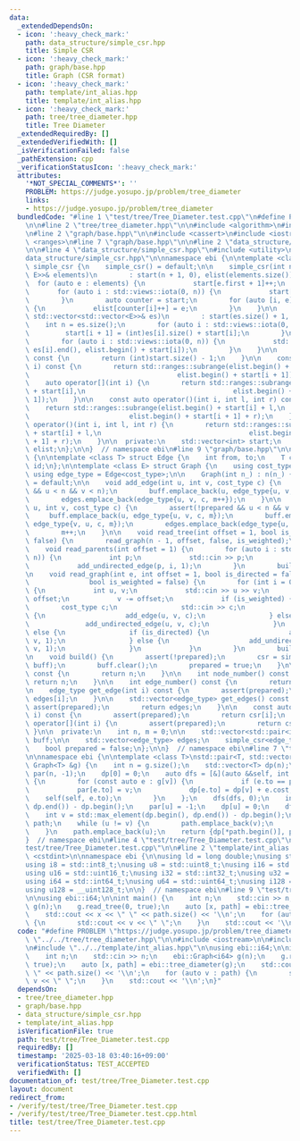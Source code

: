 ```yaml
---
data:
  _extendedDependsOn:
  - icon: ':heavy_check_mark:'
    path: data_structure/simple_csr.hpp
    title: Simple CSR
  - icon: ':heavy_check_mark:'
    path: graph/base.hpp
    title: Graph (CSR format)
  - icon: ':heavy_check_mark:'
    path: template/int_alias.hpp
    title: template/int_alias.hpp
  - icon: ':heavy_check_mark:'
    path: tree/tree_diameter.hpp
    title: Tree Diameter
  _extendedRequiredBy: []
  _extendedVerifiedWith: []
  _isVerificationFailed: false
  _pathExtension: cpp
  _verificationStatusIcon: ':heavy_check_mark:'
  attributes:
    '*NOT_SPECIAL_COMMENTS*': ''
    PROBLEM: https://judge.yosupo.jp/problem/tree_diameter
    links:
    - https://judge.yosupo.jp/problem/tree_diameter
  bundledCode: "#line 1 \"test/tree/Tree_Diameter.test.cpp\"\n#define PROBLEM \"https://judge.yosupo.jp/problem/tree_diameter\"\
    \n\n#line 2 \"tree/tree_diameter.hpp\"\n\n#include <algorithm>\n#include <vector>\n\
    \n#line 2 \"graph/base.hpp\"\n\n#include <cassert>\n#include <iostream>\n#include\
    \ <ranges>\n#line 7 \"graph/base.hpp\"\n\n#line 2 \"data_structure/simple_csr.hpp\"\
    \n\n#line 4 \"data_structure/simple_csr.hpp\"\n#include <utility>\n#line 6 \"\
    data_structure/simple_csr.hpp\"\n\nnamespace ebi {\n\ntemplate <class E> struct\
    \ simple_csr {\n    simple_csr() = default;\n\n    simple_csr(int n, const std::vector<std::pair<int,\
    \ E>>& elements)\n        : start(n + 1, 0), elist(elements.size()) {\n      \
    \  for (auto e : elements) {\n            start[e.first + 1]++;\n        }\n \
    \       for (auto i : std::views::iota(0, n)) {\n            start[i + 1] += start[i];\n\
    \        }\n        auto counter = start;\n        for (auto [i, e] : elements)\
    \ {\n            elist[counter[i]++] = e;\n        }\n    }\n\n    simple_csr(const\
    \ std::vector<std::vector<E>>& es)\n        : start(es.size() + 1, 0) {\n    \
    \    int n = es.size();\n        for (auto i : std::views::iota(0, n)) {\n   \
    \         start[i + 1] = (int)es[i].size() + start[i];\n        }\n        elist.resize(start.back());\n\
    \        for (auto i : std::views::iota(0, n)) {\n            std::copy(es[i].begin(),\
    \ es[i].end(), elist.begin() + start[i]);\n        }\n    }\n\n    int size()\
    \ const {\n        return (int)start.size() - 1;\n    }\n\n    const auto operator[](int\
    \ i) const {\n        return std::ranges::subrange(elist.begin() + start[i],\n\
    \                                     elist.begin() + start[i + 1]);\n    }\n\
    \    auto operator[](int i) {\n        return std::ranges::subrange(elist.begin()\
    \ + start[i],\n                                     elist.begin() + start[i +\
    \ 1]);\n    }\n\n    const auto operator()(int i, int l, int r) const {\n    \
    \    return std::ranges::subrange(elist.begin() + start[i] + l,\n            \
    \                         elist.begin() + start[i + 1] + r);\n    }\n    auto\
    \ operator()(int i, int l, int r) {\n        return std::ranges::subrange(elist.begin()\
    \ + start[i] + l,\n                                     elist.begin() + start[i\
    \ + 1] + r);\n    }\n\n  private:\n    std::vector<int> start;\n    std::vector<E>\
    \ elist;\n};\n\n}  // namespace ebi\n#line 9 \"graph/base.hpp\"\n\nnamespace ebi\
    \ {\n\ntemplate <class T> struct Edge {\n    int from, to;\n    T cost;\n    int\
    \ id;\n};\n\ntemplate <class E> struct Graph {\n    using cost_type = E;\n   \
    \ using edge_type = Edge<cost_type>;\n\n    Graph(int n_) : n(n_) {}\n\n    Graph()\
    \ = default;\n\n    void add_edge(int u, int v, cost_type c) {\n        assert(!prepared\
    \ && u < n && v < n);\n        buff.emplace_back(u, edge_type{u, v, c, m});\n\
    \        edges.emplace_back(edge_type{u, v, c, m++});\n    }\n\n    void add_undirected_edge(int\
    \ u, int v, cost_type c) {\n        assert(!prepared && u < n && v < n);\n   \
    \     buff.emplace_back(u, edge_type{u, v, c, m});\n        buff.emplace_back(v,\
    \ edge_type{v, u, c, m});\n        edges.emplace_back(edge_type{u, v, c, m});\n\
    \        m++;\n    }\n\n    void read_tree(int offset = 1, bool is_weighted =\
    \ false) {\n        read_graph(n - 1, offset, false, is_weighted);\n    }\n\n\
    \    void read_parents(int offset = 1) {\n        for (auto i : std::views::iota(1,\
    \ n)) {\n            int p;\n            std::cin >> p;\n            p -= offset;\n\
    \            add_undirected_edge(p, i, 1);\n        }\n        build();\n    }\n\
    \n    void read_graph(int e, int offset = 1, bool is_directed = false,\n     \
    \               bool is_weighted = false) {\n        for (int i = 0; i < e; i++)\
    \ {\n            int u, v;\n            std::cin >> u >> v;\n            u -=\
    \ offset;\n            v -= offset;\n            if (is_weighted) {\n        \
    \        cost_type c;\n                std::cin >> c;\n                if (is_directed)\
    \ {\n                    add_edge(u, v, c);\n                } else {\n      \
    \              add_undirected_edge(u, v, c);\n                }\n            }\
    \ else {\n                if (is_directed) {\n                    add_edge(u,\
    \ v, 1);\n                } else {\n                    add_undirected_edge(u,\
    \ v, 1);\n                }\n            }\n        }\n        build();\n    }\n\
    \n    void build() {\n        assert(!prepared);\n        csr = simple_csr<edge_type>(n,\
    \ buff);\n        buff.clear();\n        prepared = true;\n    }\n\n    int size()\
    \ const {\n        return n;\n    }\n\n    int node_number() const {\n       \
    \ return n;\n    }\n\n    int edge_number() const {\n        return m;\n    }\n\
    \n    edge_type get_edge(int i) const {\n        assert(prepared);\n        return\
    \ edges[i];\n    }\n\n    std::vector<edge_type> get_edges() const {\n       \
    \ assert(prepared);\n        return edges;\n    }\n\n    const auto operator[](int\
    \ i) const {\n        assert(prepared);\n        return csr[i];\n    }\n    auto\
    \ operator[](int i) {\n        assert(prepared);\n        return csr[i];\n   \
    \ }\n\n  private:\n    int n, m = 0;\n\n    std::vector<std::pair<int, edge_type>>\
    \ buff;\n\n    std::vector<edge_type> edges;\n    simple_csr<edge_type> csr;\n\
    \    bool prepared = false;\n};\n\n}  // namespace ebi\n#line 7 \"tree/tree_diameter.hpp\"\
    \n\nnamespace ebi {\n\ntemplate <class T>\nstd::pair<T, std::vector<int>> tree_diameter(const\
    \ Graph<T> &g) {\n    int n = g.size();\n    std::vector<T> dp(n);\n    std::vector<int>\
    \ par(n, -1);\n    dp[0] = 0;\n    auto dfs = [&](auto &&self, int v) -> void\
    \ {\n        for (const auto e : g[v]) {\n            if (e.to == par[v]) continue;\n\
    \            par[e.to] = v;\n            dp[e.to] = dp[v] + e.cost;\n        \
    \    self(self, e.to);\n        }\n    };\n    dfs(dfs, 0);\n    int u = std::max_element(dp.begin(),\
    \ dp.end()) - dp.begin();\n    par[u] = -1;\n    dp[u] = 0;\n    dfs(dfs, u);\n\
    \    int v = std::max_element(dp.begin(), dp.end()) - dp.begin();\n    std::vector<int>\
    \ path;\n    while (u != v) {\n        path.emplace_back(v);\n        v = par[v];\n\
    \    }\n    path.emplace_back(u);\n    return {dp[*path.begin()], path};\n}\n\n\
    }  // namespace ebi\n#line 4 \"test/tree/Tree_Diameter.test.cpp\"\n\n#line 6 \"\
    test/tree/Tree_Diameter.test.cpp\"\n\n#line 2 \"template/int_alias.hpp\"\n\n#include\
    \ <cstdint>\n\nnamespace ebi {\n\nusing ld = long double;\nusing std::size_t;\n\
    using i8 = std::int8_t;\nusing u8 = std::uint8_t;\nusing i16 = std::int16_t;\n\
    using u16 = std::uint16_t;\nusing i32 = std::int32_t;\nusing u32 = std::uint32_t;\n\
    using i64 = std::int64_t;\nusing u64 = std::uint64_t;\nusing i128 = __int128_t;\n\
    using u128 = __uint128_t;\n\n}  // namespace ebi\n#line 9 \"test/tree/Tree_Diameter.test.cpp\"\
    \n\nusing ebi::i64;\n\nint main() {\n    int n;\n    std::cin >> n;\n    ebi::Graph<i64>\
    \ g(n);\n    g.read_tree(0, true);\n    auto [x, path] = ebi::tree_diameter(g);\n\
    \    std::cout << x << \" \" << path.size() << '\\n';\n    for (auto v : path)\
    \ {\n        std::cout << v << \" \";\n    }\n    std::cout << '\\n';\n}\n"
  code: "#define PROBLEM \"https://judge.yosupo.jp/problem/tree_diameter\"\n\n#include\
    \ \"../../tree/tree_diameter.hpp\"\n\n#include <iostream>\n\n#include \"../../graph/base.hpp\"\
    \n#include \"../../template/int_alias.hpp\"\n\nusing ebi::i64;\n\nint main() {\n\
    \    int n;\n    std::cin >> n;\n    ebi::Graph<i64> g(n);\n    g.read_tree(0,\
    \ true);\n    auto [x, path] = ebi::tree_diameter(g);\n    std::cout << x << \"\
    \ \" << path.size() << '\\n';\n    for (auto v : path) {\n        std::cout <<\
    \ v << \" \";\n    }\n    std::cout << '\\n';\n}"
  dependsOn:
  - tree/tree_diameter.hpp
  - graph/base.hpp
  - data_structure/simple_csr.hpp
  - template/int_alias.hpp
  isVerificationFile: true
  path: test/tree/Tree_Diameter.test.cpp
  requiredBy: []
  timestamp: '2025-03-18 03:40:16+09:00'
  verificationStatus: TEST_ACCEPTED
  verifiedWith: []
documentation_of: test/tree/Tree_Diameter.test.cpp
layout: document
redirect_from:
- /verify/test/tree/Tree_Diameter.test.cpp
- /verify/test/tree/Tree_Diameter.test.cpp.html
title: test/tree/Tree_Diameter.test.cpp
---
```

